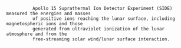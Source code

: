 
              Apollo 15 Suprathermal Ion Detector Experiment (SIDE) measured the energies and masses
              of positive ions reaching the lunar surface, including magnetospheric ions and those
              generated from ultraviolet ionization of the lunar atmosphere and from the
              free-streaming solar wind/lunar surface interaction.
        